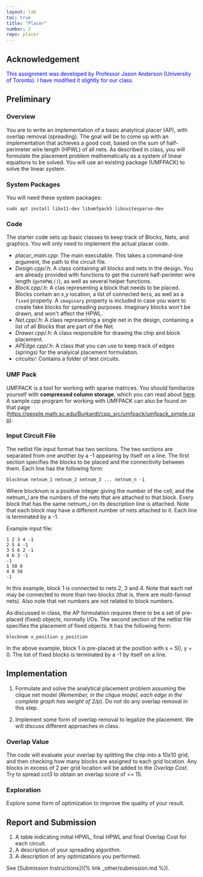 ```yaml
---
layout: lab
toc: true
title: "Placer"
number: 2
repo: placer
---
```


## Acknowledgement
<span style="color:blue">
This assignment was developed by Professor Jason Anderson (University of Toronto).  I have modified it slightly for our class.
</span>

## Preliminary

### Overview
You are to write an implementation of a basic analytical placer (AP), with overlap removal (spreading).  The goal will be to come up with an implementation that achieves a good cost, based on the sum of half-perimeter wire length (HPWL) of all nets.  As described in class, you will formulate the placement problem mathematically as a system of linear equations to be solved. You will use an existing package (UMFPACK) to solve the linear system.

### System Packages

You will need these system packages:

```
sudo apt install libx11-dev libumfpack5 libsuitesparse-dev
```

### Code


The starter code sets up basic classes to keep track of Blocks, Nets, and graphics.  You will only need to implement the actual placer code.

  * *placer_main.cpp*: The main executable.  This takes a command-line argument, the path to the circuit file.	
  * *Design.cpp/.h*: A class containing all blocks and nets in the design.  You are already provided with functions to get the current half-perimter wire length (`getHPWL()`), as well as several helper functions.
  * *Block.cpp/.h*: A clas representing a block that needs to be placed.  Blocks contain an x,y location, a list of connected `Net`s, as well as a `fixed` property.  A `imaginary` property is included in case you want to create fake blocks for spreading purposes.  Imaginary blocks won't be drawn, and won't affect the HPWL.
  * *Net.cpp/.h*: A class representing a single net in the design, containing a list of all Blocks that are part of the Net.	
  * *Drawer.cpp/.h*: A class responsible for drawing the chip and block placement.
  * *APEdge.cpp/.h*: A class that you can use to keep track of edges (springs) for the analyical placement formulation.  
  * *circuits/*: Contains a folder of test circuits.


### UMF Pack
UMFPACK is a tool for working with sparse matrices.  You should familiarize yourself with **compressed column storage**, which you can read about [here](https://people.math.sc.edu/Burkardt/cpp_src/umfpack/umfpack.html).  A sample cpp program for working with UMFPACK can also be found on that page (<https://people.math.sc.edu/Burkardt/cpp_src/umfpack/umfpack_simple.cpp>).

### Input Circuit File
The netlist file input format has two sections. The two sections are separated from one another by a -1 appearing by itself on a line. The first section specifies the blocks to be placed and the connectivity between them. Each line has the following form:

    blocknum netnum_1 netnum_2 netnum_3 ... netnum_n -1

Where blocknum is a positive integer giving the number of the cell, and the netnum_*i* are the numbers of the nets that are attached to that block. Every block that has the same netnum_*i* on its description line is attached. Note that each block may have a different number of nets attached to it. Each line is terminated by a -1.

Example input file:
```
1 2 3 4 -1
2 5 4 -1
3 5 6 2 -1
4 6 3 -1
-1
1 50 0
4 0 50
-1
```

In this example, block 1 is connected to nets 2, 3 and 4. Note that each net may be connected to more than two blocks (that is, there are multi-fanout nets). Also note that net numbers are not related to block numbers.

As discussed in class, the AP formulation requires there to be a set of pre-placed (fixed) objects, normally I/Os. The second section of the netlist file specifies the placement of fixed objects. It has the following form:

    blocknum x_position y_position

In the above example, block 1 is pre-placed at the position with x = 50, y = 0. The list of fixed blocks is terminated by a -1 by itself on a line.

## Implementation

1. Formulate and solve the analytical placement problem assuming the clique net
model (*Remember, in the clique model, each edge in the complete graph has weight of 2/p*). Do not do any overlap removal in this step. 

1. Implement some form of overlap removal to legalize the placement.  We will discuss different approaches in class.  

### Overlap Value

The code will evaluate your overlap by splitting the chip into a 10x10 grid, and then checking how many blocks are assigned to each grid location.  Any blocks in excess of 2 per grid location will be added to the *Overlap Cost*.  Try to spread *cct3* to obtain an overlap score of <= 15.

### Exploration

Explore some form of optimization to improve the quality of your result.  
 
## Report and Submission

1. A table indicating initial HPWL, final HPWL and final Overlap Cost for each circuit.
1. A description of your spreading algorithm.  
1. A description of any optimizations you performed.

See [Submission Instructions]({% link _other/submission.md  %}).

